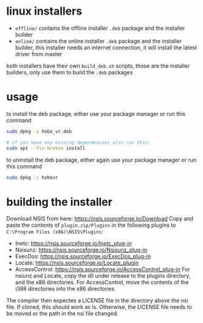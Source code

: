 # linux installers

* `offline/` contains the offline installer `.deb` package and the installer builder
* `online/` contains the online installer `.deb` package and the installer builder, this installer needs an internet connection, it will install the latest driver from master

both installers have their own `build_deb.sh` scripts, those are the installer builders, only use them to build the `.deb` packages

# usage
to install the deb package, either use your package manager or run this command
```bash
sudo dpkg -i hobo_vr.deb

# if you have any missing dependencies also run this:
sudo apt --fix-broken install

```

to uninstall the deb package, either again use your package manager or run this command
```bash
sudo dpkg -r hobovr
```

# building the installer
Download NSIS from here: https://nsis.sourceforge.io/Download
Copy and paste the contents of `plugin.zip/Plugins` in the following plugins to `C:\Program Files (x86)\NSIS\Plugins`:
* Inetc: https://nsis.sourceforge.io/Inetc_plug-in
* Nsisunz: https://nsis.sourceforge.io/Nsisunz_plug-in
* ExecDos: https://nsis.sourceforge.io/ExecDos_plug-in
* Locate: https://nsis.sourceforge.io/Locate_plugin
* AccessControl: https://nsis.sourceforge.io/AccessControl_plug-in
For nsiunz and Locate, copy the dll under release to the plugins directory, and the x86 directories.
For AccessControl, move the contents of the i386 directories into the x86 directories

The compiler then expectes a LICENSE file in the directory above the nsi file. If cloned, this should work as is. Otherwise, the LICENSE file needs to be moved or the path in the nsi file changed.
